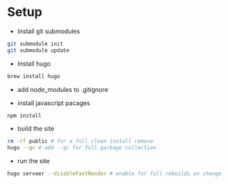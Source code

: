 # Setup
- Install git submodules  
```bash
git submodule init
git submodule update
```

- Install hugo  
```bash
brew install hugo
```

- add node_modules to .gitignore  

- install javascript pacages
```bash
npm install
```

- build the site
```bash
rm -rf public # for a full clean install remove 
hugo --gc # add --gc for full garbage collection
```

- run the site
```bash
hugo serveer --disableFastRender # enable for full rebuilds on change
```